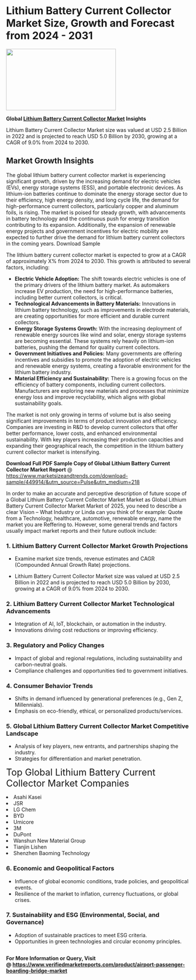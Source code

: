 <H1>Lithium Battery Current Collector Market Size, Growth and Forecast from 2024 - 2031</H1><img class="aligncenter size-medium wp-image-584254" src="https://thirdeyenews.in/wp-content/uploads/2024/09/Global-Market-Research-300x168.jpeg" alt="" width="300" height="168" /><p><strong>Global&nbsp;<a href="https://www.marketsizeandtrends.com/download-sample/449914/&amp;utm_source=Pulse&amp;utm_medium=218">Lithium Battery Current Collector Market</a> Insights</strong></p><p>Lithium Battery Current Collector Market size was valued at USD 2.5 Billion in 2022 and is projected to reach USD 5.0 Billion by 2030, growing at a CAGR of 9.0% from 2024 to 2030.</p><p><h2>Market Growth Insights</h2> The global lithium battery current collector market is experiencing significant growth, driven by the increasing demand for electric vehicles (EVs), energy storage systems (ESS), and portable electronic devices. As lithium-ion batteries continue to dominate the energy storage sector due to their efficiency, high energy density, and long cycle life, the demand for high-performance current collectors, particularly copper and aluminum foils, is rising. The market is poised for steady growth, with advancements in battery technology and the continuous push for energy transition contributing to its expansion. Additionally, the expansion of renewable energy projects and government incentives for electric mobility are expected to further drive the demand for lithium battery current collectors in the coming years. Download Sample <p>The lithium battery current collector market is expected to grow at a CAGR of approximately X% from 2024 to 2030. This growth is attributed to several factors, including:</p> <ul> <li><strong>Electric Vehicle Adoption:</strong> The shift towards electric vehicles is one of the primary drivers of the lithium battery market. As automakers increase EV production, the need for high-performance batteries, including better current collectors, is critical.</li> <li><strong>Technological Advancements in Battery Materials:</strong> Innovations in lithium battery technology, such as improvements in electrode materials, are creating opportunities for more efficient and durable current collectors.</li> <li><strong>Energy Storage Systems Growth:</strong> With the increasing deployment of renewable energy sources like wind and solar, energy storage systems are becoming essential. These systems rely heavily on lithium-ion batteries, pushing the demand for quality current collectors.</li> <li><strong>Government Initiatives and Policies:</strong> Many governments are offering incentives and subsidies to promote the adoption of electric vehicles and renewable energy systems, creating a favorable environment for the lithium battery industry.</li> <li><strong>Material Efficiency and Sustainability:</strong> There is a growing focus on the efficiency of battery components, including current collectors. Manufacturers are exploring new materials and processes that minimize energy loss and improve recyclability, which aligns with global sustainability goals.</li> </ul> <p>The market is not only growing in terms of volume but is also seeing significant improvements in terms of product innovation and efficiency. Companies are investing in R&D to develop current collectors that offer better performance, lower costs, and enhanced environmental sustainability. With key players increasing their production capacities and expanding their geographical reach, the competition in the lithium battery current collector market is intensifying.</p> </p><p><span class=""><strong>Download Full PDF Sample Copy of Global Lithium Battery Current Collector Market Report</strong> @ <a href="https://www.marketsizeandtrends.com/download-sample/449914/&amp;utm_source=Pulse&amp;utm_medium=218" target="_blank">https://www.marketsizeandtrends.com/download-sample/449914/&amp;utm_source=Pulse&amp;utm_medium=218</a></span></p><p>In order to make an accurate and perceptive description of future scope of a Global&nbsp;Lithium Battery Current Collector Market Market as Global&nbsp;Lithium Battery Current Collector Market Market of 2025, you need to describe a clear Vision &ndash; What Industry or Linda can you think of for example: Quote from a Technology, healthcare, automotive, renewable energy, name the market you are Reffering to. However, some general trends and factors usually impact market reports and their future outlook include:</p><h3>1.&nbsp;<strong>Lithium Battery Current Collector Market Growth Projections</strong></h3><ul><li>Examine market size trends, revenue estimates and CAGR (Compounded Annual Growth Rate) projections.</li><li><p>Lithium Battery Current Collector Market size was valued at USD 2.5 Billion in 2022 and is projected to reach USD 5.0 Billion by 2030, growing at a CAGR of 9.0% from 2024 to 2030.</p></li></ul><h3>2.&nbsp;<strong>Lithium Battery Current Collector Market Technological Advancements</strong></h3><ul><li>Integration of AI, IoT, blockchain, or automation in the industry.</li><li>Innovations driving cost reductions or improving efficiency.</li></ul><h3>3.&nbsp;<strong>Regulatory and Policy Changes</strong></h3><ul><li>Impact of global and regional regulations, including sustainability and carbon-neutral goals.</li><li>Compliance challenges and opportunities tied to government initiatives.</li></ul><h3>4.&nbsp;<strong>Consumer Behavior Trends</strong></h3><ul><li>Shifts in demand influenced by generational preferences (e.g., Gen Z, Millennials).</li><li>Emphasis on eco-friendly, ethical, or personalized products/services.</li></ul><h3>5.&nbsp;<strong>Global Lithium Battery Current Collector Market Competitive Landscape</strong></h3><ul><li>Analysis of key players, new entrants, and partnerships shaping the industry.</li><li>Strategies for differentiation and market penetration.</li></ul><p data-pm-slice="1 1 []"><span style="color: inherit; font-family: inherit; font-size: 25px;">Top Global Lithium Battery Current Collector Market Companies</span></p><div class="" data-test-id=""><p><li>Asahi Kasei</li><li> JSR</li><li> LG Chem</li><li> BYD</li><li> Umicore</li><li> 3M</li><li> DuPont</li><li> Wanshun New Material Group</li><li> Tianjin Lishen</li><li> Shenzhen Baoming Technology</li></p></div><h3>6.&nbsp;<strong>Economic and Geopolitical Factors</strong></h3><ul><li>Influence of global economic conditions, trade policies, and geopolitical events.</li><li>Resilience of the market to inflation, currency fluctuations, or global crises.</li></ul><h3>7.&nbsp;<strong>Sustainability and ESG (Environmental, Social, and Governance)</strong></h3><ul><li>Adoption of sustainable practices to meet ESG criteria.</li><li>Opportunities in green technologies and circular economy principles.</li></ul><h2><strong style="font-size: 14px;">For More Information or Query, Visit @&nbsp;</strong><a style="background-color: #ffffff; font-size: 14px;" href="https://www.marketsizeandtrends.com/report/lithium-battery-current-collector-market/" target="_blank">https://www.verifiedmarketreports.com/product/airport-passenger-boarding-bridge-market</a></h2>

